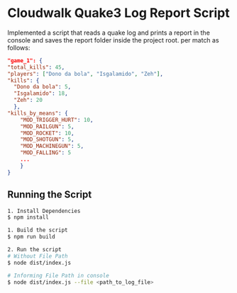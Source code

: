# Cloudwalk Quake3 Log Report Script

Implemented a script that reads a quake log and prints a report in the console and saves the report folder inside the project root. per match as follows:

```json
"game_1": {
"total_kills": 45,
"players": ["Dono da bola", "Isgalamido", "Zeh"],
"kills": {
  "Dono da bola": 5,
  "Isgalamido": 18,
  "Zeh": 20
  },
"kills_by_means": {
    "MOD_TRIGGER_HURT": 10,
    "MOD_RAILGUN": 5,
    "MOD_ROCKET": 10,
    "MOD_SHOTGUN": 5,
    "MOD_MACHINEGUN": 5,
    "MOD_FALLING": 5
    ...
    }
}
```

## Running the Script

```bash
1. Install Dependencies
$ npm install

1. Build the script
$ npm run build

2. Run the script
# Without File Path
$ node dist/index.js  

# Informing File Path in console
$ node dist/index.js --file <path_to_log_file>
```